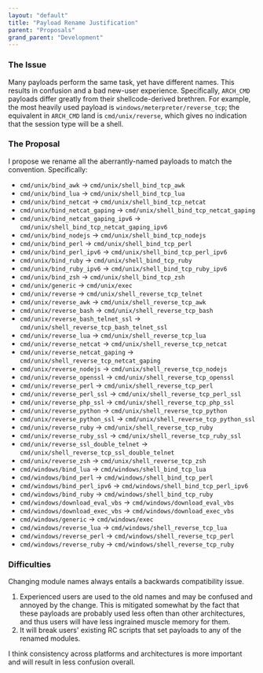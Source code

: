```yaml
---
layout: "default"
title: "Payload Rename Justification"
parent: "Proposals"
grand_parent: "Development"
---
```


### The Issue
Many payloads perform the same task, yet have different names. This results in confusion and a bad new-user experience. Specifically, `ARCH_CMD` payloads differ greatly from their shellcode-derived brethren. For example, the most heavily used payload is `windows/meterpreter/reverse_tcp`; the equivalent in `ARCH_CMD` land is `cmd/unix/reverse`, which gives no indication that the session type will be a shell.

### The Proposal
I propose we rename all the aberrantly-named payloads to match the convention. Specifically:

* `cmd/unix/bind_awk`                        ->   `cmd/unix/shell_bind_tcp_awk`
* `cmd/unix/bind_lua`                        ->   `cmd/unix/shell_bind_tcp_lua`
* `cmd/unix/bind_netcat`                     ->   `cmd/unix/shell_bind_tcp_netcat`
* `cmd/unix/bind_netcat_gaping`              ->   `cmd/unix/shell_bind_tcp_netcat_gaping`
* `cmd/unix/bind_netcat_gaping_ipv6`         ->   `cmd/unix/shell_bind_tcp_netcat_gaping_ipv6`
* `cmd/unix/bind_nodejs`                     ->   `cmd/unix/shell_bind_tcp_nodejs`
* `cmd/unix/bind_perl`                       ->   `cmd/unix/shell_bind_tcp_perl`
* `cmd/unix/bind_perl_ipv6`                  ->   `cmd/unix/shell_bind_tcp_perl_ipv6`
* `cmd/unix/bind_ruby`                       ->   `cmd/unix/shell_bind_tcp_ruby`
* `cmd/unix/bind_ruby_ipv6`                  ->   `cmd/unix/shell_bind_tcp_ruby_ipv6`
* `cmd/unix/bind_zsh`                        ->   `cmd/unix/shell_bind_tcp_zsh`
* `cmd/unix/generic`                         ->   `cmd/unix/exec`
* `cmd/unix/reverse`                         ->   `cmd/unix/shell_reverse_tcp_telnet`
* `cmd/unix/reverse_awk`                     ->   `cmd/unix/shell_reverse_tcp_awk`
* `cmd/unix/reverse_bash`                    ->   `cmd/unix/shell_reverse_tcp_bash`
* `cmd/unix/reverse_bash_telnet_ssl`         ->   `cmd/unix/shell_reverse_tcp_bash_telnet_ssl`
* `cmd/unix/reverse_lua`                     ->   `cmd/unix/shell_reverse_tcp_lua`
* `cmd/unix/reverse_netcat`                  ->   `cmd/unix/shell_reverse_tcp_netcat`
* `cmd/unix/reverse_netcat_gaping`           ->   `cmd/unix/shell_reverse_tcp_netcat_gaping`
* `cmd/unix/reverse_nodejs`                  ->   `cmd/unix/shell_reverse_tcp_nodejs`
* `cmd/unix/reverse_openssl`                 ->   `cmd/unix/shell_reverse_tcp_openssl`
* `cmd/unix/reverse_perl`                    ->   `cmd/unix/shell_reverse_tcp_perl`
* `cmd/unix/reverse_perl_ssl`                ->   `cmd/unix/shell_reverse_tcp_perl_ssl`
* `cmd/unix/reverse_php_ssl`                 ->   `cmd/unix/shell_reverse_tcp_php_ssl`
* `cmd/unix/reverse_python`                  ->   `cmd/unix/shell_reverse_tcp_python`
* `cmd/unix/reverse_python_ssl`              ->   `cmd/unix/shell_reverse_tcp_python_ssl`
* `cmd/unix/reverse_ruby`                    ->   `cmd/unix/shell_reverse_tcp_ruby`
* `cmd/unix/reverse_ruby_ssl`                ->   `cmd/unix/shell_reverse_tcp_ruby_ssl`
* `cmd/unix/reverse_ssl_double_telnet`       ->   `cmd/unix/shell_reverse_tcp_ssl_double_telnet`
* `cmd/unix/reverse_zsh`                     ->   `cmd/unix/shell_reverse_tcp_zsh`
* `cmd/windows/bind_lua`                     ->   `cmd/windows/shell_bind_tcp_lua`
* `cmd/windows/bind_perl`                    ->   `cmd/windows/shell_bind_tcp_perl`
* `cmd/windows/bind_perl_ipv6`               ->   `cmd/windows/shell_bind_tcp_perl_ipv6`
* `cmd/windows/bind_ruby`                    ->   `cmd/windows/shell_bind_tcp_ruby`
* `cmd/windows/download_eval_vbs`            ->   `cmd/windows/download_eval_vbs`
* `cmd/windows/download_exec_vbs`            ->   `cmd/windows/download_exec_vbs`
* `cmd/windows/generic`                      ->   `cmd/windows/exec`
* `cmd/windows/reverse_lua`                  ->   `cmd/windows/shell_reverse_tcp_lua`
* `cmd/windows/reverse_perl`                 ->   `cmd/windows/shell_reverse_tcp_perl`
* `cmd/windows/reverse_ruby`                 ->   `cmd/windows/shell_reverse_tcp_ruby`

### Difficulties

Changing module names always entails a backwards compatibility issue.

1. Experienced users are used to the old names and may be confused and
   annoyed by the change. This is mitigated somewhat by the fact that
   these payloads are probably used less often than other architectures,
   and thus users will have less ingrained muscle memory for them.
2. It will break users' existing RC scripts that set payloads to any of
   the renamed modules.

I think consistency across platforms and architectures is more important and will result in less confusion overall.
